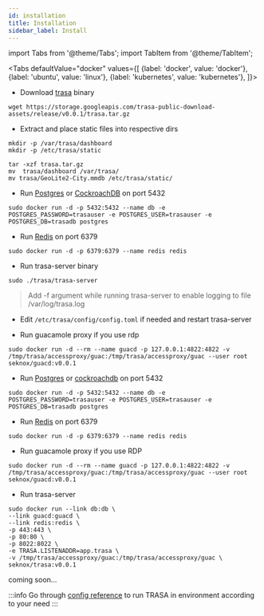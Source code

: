 ```yaml
---
id: installation
title: Installation
sidebar_label: Install
---
```


import Tabs from '@theme/Tabs';
import TabItem from '@theme/TabItem';

<Tabs
defaultValue="docker"
values={[
{label: 'docker', value: 'docker'},
{label: 'ubuntu', value: 'linux'},
{label: 'kubernetes', value: 'kubernetes'},
]}>

<TabItem value="linux">

- Download [trasa](https://storage.googleapis.com/trasa-public-download-assets/release/v0.0.1/trasa.tar.gz) binary

```shell script
wget https://storage.googleapis.com/trasa-public-download-assets/release/v0.0.1/trasa.tar.gz
```

- Extract and place static files into respective dirs

```shell script
mkdir -p /var/trasa/dashboard
mkdir -p /etc/trasa/static

tar -xzf trasa.tar.gz
mv  trasa/dashboard /var/trasa/
mv trasa/GeoLite2-City.mmdb /etc/trasa/static/
```

- Run [Postgres](https://www.postgresql.org/) or [CockroachDB](https://cockroachlabs.com) on port 5432

```shell script
sudo docker run -d -p 5432:5432 --name db -e POSTGRES_PASSWORD=trasauser -e POSTGRES_USER=trasauser -e POSTGRES_DB=trasadb postgres
```

- Run [Redis](https://redis.io/download) on port 6379

```shell script
sudo docker run -d -p 6379:6379 --name redis redis
```

- Run trasa-server binary

```shell script
sudo ./trasa/trasa-server
```

> Add -f argument while running trasa-server to enable logging to file /var/log/trasa.log

- Edit `/etc/trasa/config/config.toml` if needed and restart trasa-server

- Run guacamole proxy if you use rdp

```shell script
sudo docker run -d --rm --name guacd -p 127.0.0.1:4822:4822 -v /tmp/trasa/accessproxy/guac:/tmp/trasa/accessproxy/guac --user root seknox/guacd:v0.0.1
```

   </TabItem>
  <TabItem value="docker">

- Run [Postgres](https://www.postgresql.org/) or [cockroachdb](https://cockroachlabs.com) on port 5432

```shell script
sudo docker run -d -p 5432:5432 --name db -e POSTGRES_PASSWORD=trasauser -e POSTGRES_USER=trasauser -e POSTGRES_DB=trasadb postgres
```

- Run [Redis](https://redis.io/download) on port 6379

```shell script
sudo docker run -d -p 6379:6379 --name redis redis
```

- Run guacamole proxy if you use RDP

```shell script
sudo docker run -d --rm --name guacd -p 127.0.0.1:4822:4822 -v /tmp/trasa/accessproxy/guac:/tmp/trasa/accessproxy/guac --user root  seknox/guacd:v0.0.1
```

- Run trasa-server

```shell script
sudo docker run --link db:db \
--link guacd:guacd \
--link redis:redis \
-p 443:443 \
-p 80:80 \
-p 8022:8022 \
-e TRASA.LISTENADDR=app.trasa \
-v /tmp/trasa/accessproxy/guac:/tmp/trasa/accessproxy/guac \
seknox/trasa:v0.0.1
```

   </TabItem>
  <TabItem value="kubernetes"> coming soon... </TabItem>

</Tabs>

:::info
Go through [config reference](../system/config-reference) to run TRASA in environment according to your need
:::
